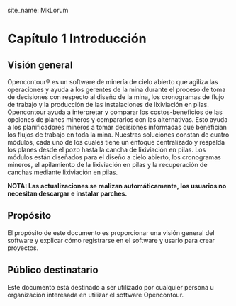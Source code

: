 site_name: MkLorum
# Capítulo 1 Introducción

## Visión general

Opencontour® es un software de minería de cielo abierto que agiliza las operaciones y ayuda a los gerentes de la mina durante el proceso de toma de decisiones con respecto al diseño de la mina, los cronogramas de flujo de trabajo y la producción de las instalaciones de lixiviación en pilas. Opencontour ayuda a interpretar y comparar los costos-beneficios de las opciones de planes mineros y compararlos con las alternativas. Esto ayuda a los planificadores mineros a tomar decisiones informadas que benefician los flujos de trabajo en toda la mina. Nuestras soluciones constan de cuatro módulos, cada uno de los cuales tiene un enfoque centralizado y respalda los planes desde el pozo hasta la cancha de lixiviación en pilas. Los módulos están diseñados para el diseño a cielo abierto, los cronogramas mineros, el apilamiento de la lixiviación en pilas y la recuperación de canchas mediante lixiviación en pilas.  

**NOTA: Las actualizaciones se realizan automáticamente, los usuarios no necesitan descargar e instalar parches.**


## Propósito 

El propósito de este  documento  es  proporcionar una visión  general del software  y    explicar  cómo    registrarse    en  el  software  y  usarlo    para  crear  proyectos.

## Público destinatario

Este documento está destinado a ser utilizado por cualquier persona u  organización  interesada  en  utilizar  el software Opencontour.  
